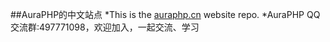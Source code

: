 ##AuraPHP的中文站点
*This is the [auraphp.cn](http://auraphp.cn) website repo.
*AuraPHP QQ交流群:497771098，欢迎加入，一起交流、学习